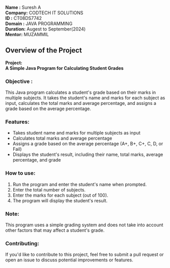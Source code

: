 **Name   :** Suresh A <br>
**Company:** CODTECH IT SOLUTIONS<br>
**ID     :** CT08DS7742<br>
**Domain :** JAVA PROGRAMMING<br>
**Duration:** Augest to September(2024) <br>
**Mentor:** MUZAMMIL

## Overview of the Project 
**Project:**<br>
**A Simple Java Program for Calculating Student Grades** <br>
### Objective :
This Java program calculates a student's grade based on their marks in multiple subjects. It takes the student's name and marks for each subject as input, calculates the total marks and average percentage, and assigns a grade based on the average percentage.

### Features:

- Takes student name and marks for multiple subjects as input
- Calculates total marks and average percentage
- Assigns a grade based on the average percentage (A+, B+, C+, C, D, or Fail)
- Displays the student's result, including their name, total marks, average percentage, and grade

### How to use: <br>

1. Run the program and enter the student's name when prompted.
2. Enter the total number of subjects.
3. Enter the marks for each subject (out of 100).
4. The program will display the student's result.

### Note:<br> 
This program uses a simple grading system and does not take into account other factors that may affect a student's grade.

### Contributing:

If you'd like to contribute to this project, feel free to submit a pull request or open an issue to discuss potential improvements or features.


